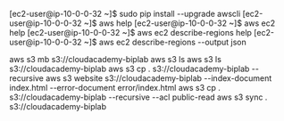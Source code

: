 [ec2-user@ip-10-0-0-32 ~]$ sudo pip install --upgrade awscli
[ec2-user@ip-10-0-0-32 ~]$ aws help
[ec2-user@ip-10-0-0-32 ~]$ aws ec2 help
[ec2-user@ip-10-0-0-32 ~]$ aws ec2 describe-regions help
[ec2-user@ip-10-0-0-32 ~]$ aws ec2 describe-regions --output json

aws s3 mb s3://cloudacademy-biplab
aws s3 ls
aws s3 ls s3://cloudacademy-biplab
aws s3 cp . s3://cloudacademy-biplab --recursive
aws s3 website s3://cloudacademy-biplab --index-document index.html --error-document error/index.html
aws s3 cp . s3://cloudacademy-biplab  --recursive --acl public-read
aws s3 sync . s3://cloudacademy-biplab